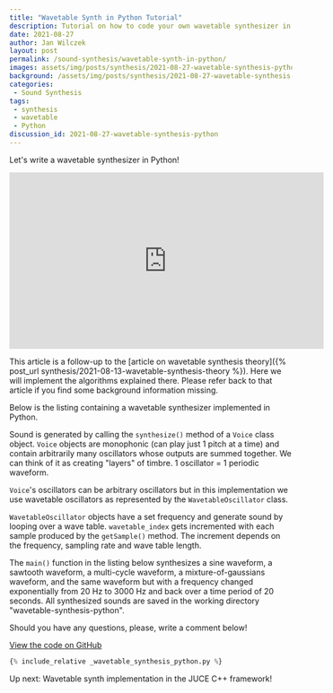 ```yaml
---
title: "Wavetable Synth in Python Tutorial"
description: Tutorial on how to code your own wavetable synthesizer in Python.
date: 2021-08-27
author: Jan Wilczek
layout: post
permalink: /sound-synthesis/wavetable-synth-in-python/
images: assets/img/posts/synthesis/2021-08-27-wavetable-synthesis-python
background: /assets/img/posts/synthesis/2021-08-27-wavetable-synthesis-python/Thumbnail.png
categories:
 - Sound Synthesis
tags:
 - synthesis
 - wavetable
 - Python
discussion_id: 2021-08-27-wavetable-synthesis-python
---
```

Let's write a wavetable synthesizer in Python!

<iframe width="560" height="315" src="https://www.youtube.com/embed/zBFeT8fkjfI" title="YouTube video player" frameborder="0" allow="accelerometer; autoplay; clipboard-write; encrypted-media; gyroscope; picture-in-picture" allowfullscreen></iframe>

This article is a follow-up to the [article on wavetable synthesis theory]({% post_url synthesis/2021-08-13-wavetable-synthesis-theory %}). Here we will implement the algorithms explained there. Please refer back to that article if you find some background information missing.

Below is the listing containing a wavetable synthesizer implemented in Python.

Sound is generated by calling the `synthesize()` method of a `Voice` class object. `Voice` objects are monophonic (can play just 1 pitch at a time) and contain arbitrarily many oscillators whose outputs are summed together. We can think of it as creating "layers" of timbre. 1 oscillator = 1 periodic waveform.

`Voice`'s oscillators can be arbitrary oscillators but in this implementation we use wavetable oscillators as represented by the `WavetableOscillator` class.

`WavetableOscillator` objects have a set frequency and generate sound by looping over a wave table. `wavetable_index` gets incremented with each sample produced by the `getSample()` method. The increment depends on the frequency, sampling rate and wave table length.

The `main()` function in the listing below synthesizes a sine waveform, a sawtooth waveform, a multi-cycle waveform, a mixture-of-gaussians waveform, and the same waveform but with a frequency changed exponentially from 20 Hz to 3000 Hz and back over a time period of 20 seconds. All synthesized sounds are saved in the working directory "wavetable-synthesis-python".

Should you have any questions, please, write a comment below!

[View the code on GitHub](https://github.com/JanWilczek/wolf-sound-blog/tree/master/_posts/synthesis/_wavetable_synthesis_python.py)

```python
{% include_relative _wavetable_synthesis_python.py %}
```

Up next: Wavetable synth implementation in the JUCE C++ framework!
